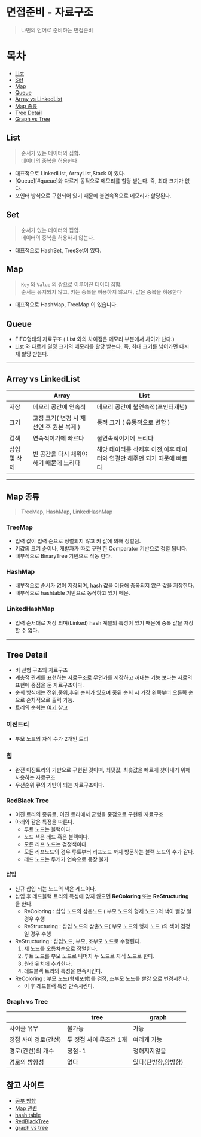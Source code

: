 # 면접준비 - 자료구조
> 나먼의 언어로 준비하는 면접준비

# 목차
- [List](#list)
- [Set](#set)
- [Map](#map)
- [Queue](#queue)
- [Array vs LinkedList](#array-vs-linkedlist)
- [Map 종류](#map-종류)
- [Tree Detail](#tree-detail)
- [Graph vs Tree](#graph-vs-tree)

## List 
> 순서가 있는 데이터의 집합.  
> 데이터의 중복을 허용한다  
- 대표적으로 LinkedList, ArrayList,Stack 이 있다.
- [Queue][#queue]와 다르게 동적으로 메모리를 할당 받는다. 즉, 최대 크기가 없다.
- 포인터 방식으로 구현되어 있기 때문에 불연속적으로 메모리가 할당된다.

## Set
> 순서가 없는 데이터의 집합.  
> 데이터의 중복을 허용하지 않는다.
- 대표적으로 HashSet, TreeSet이 있다.

## Map
> ```Key``` 와 ```Value``` 의 쌍으로 이루어진 데이터 집합.  
> 순서는 유지되지 않고, 키는 중복을 허용하지 않으며, 값은 중복을 혀용한다
- 대표적으로 HashMap, TreeMap 이 있습니다.

## Queue 
- FIFO형태의 자료구조 ( List 와의 차이점은 메모리 부분에서 차이가 난다.)
- [List](#list) 와 다르게 일정 크기의 메모리를 할당 받는다. 즉, 최대 크기를 넘어가면 다시 재 할당 받는다.

---

## Array vs LinkedList 
||Array|List|
|---|---|---|
|저장|메모리 공간에 연속적|메모리 공간에 불연속적(포인터개념)|
|크기|고정 크기( 변경 시 재 선언 후 원본 복제 )| 동적 크기 ( 유동적으로 변함 )|
|검색|연속적이기에 빠르다|불연속적이기에 느리다|
|삽입 및 삭제| 빈 공간을 다시 채워야 하기 때문에 느리다|해당 데이터를 삭제후 이전,이후 데이터와 연결만 해주면 되기 때문에 빠르다|

--- 

## Map 종류
> TreeMap, HashMap, LinkedHashMap

### TreeMap 
- 입력 값이 입력 순으로 정렬되지 않고 키 값에 의해 정렬됨.
- 키값의 크기 순이나, 개발자가 따로 구현 한 Comparator 기반으로 정렬 됩니다.
- 내부적으로 BinaryTree 기반으로 작동 한다.

### HashMap
- 내부적으로 순서가 없이 저장되며, hash 값을 이용해 중복되지 않은 값을 저장한다.
- 내부적으로 hashtable 기반으로 동작하고 있기 떼문.

### LinkedHashMap
- 입력 순서대로 저장 되며(Linked) hash 계읠의 특성이 있기 때문에 중복 값을 저장할 수 없다.

---

## Tree Detail
- 비 선형 구조의 자료구조
- 계층적 관계를 표현하는 자료구조로 무언가를 저장하고 꺼내는 기능 보다는 자료의 표현에 중점을 둔 자료구조이다.
- 순회 방식에는 전위,중위,후위 순회가 있으며 중위 순회 시 가장 왼쪽부터 오른쪽 순으로 순차적으로 출력 가능.
- 트리의 순회는 [여기](#https://withhamit.tistory.com/282) 참고

### 이진트리
- 부모 노드의 자식 수가 2개인 트리

### 힙
- 완전 이진트리의 기반으로 구현된 것이며, 최댓값, 최솟값을 빠르게 찾아내기 위해 사용하는 자료구조
- 우선순위 큐의 기반이 되는 자료구조이다.

### RedBlack Tree
- 이진 트리의 종류로, 이진 트리에서 균형을 중점으로 구현된 자료구조
- 아래와 같은 특정을 따른다.
    - 루트 노드는 블랙이다.
    - 노드 색은 레드 혹은 블랙이다.
    - 모든 리프 노드는 검정색이다.
    - 모든 리프노드의 경우 루트부터 리프노드 까지 방문하는 블랙 노드의 수가 같다.
    - 레드 노드는 두개가 연속으로 등장 불가

#### 삽입
- 신규 삽입 되는 노드의 색은 레드이다.
- 삽입 후 레드블랙 트리의 득성에 맞지 않으면 
**ReColoring** 또는 **ReStructuring** 을 한다.
     - ReColoring : 삽입 노드의 삼촌노드 ( 부모 노드의 형제 노드 )의 색이 빨강 일 경우 수행
    - ReStructuring : 삽입 노드의 삼촌노드( 부모 노드의 형제 노드 )의 색이 검정 일 경우 수행
- ReStructuring : 삽입노드, 부모, 조부모 노드로 수행된다.
    1. 세 노드를 오름차순으로 정렬한다.
    2. 루트 노드를 부모 노드로 나머지 두 노드르 자식 노드로 한다.
    3. 원래 위치에 추가한다.
    4. 레드블랙 트리의 특성을 만족시킨다.
- ReColoring : 부모 노드(형제포함)를 검정, 조부모 노드를 빨강 으로 변경시킨다.
    - 이 후 레드블랙 특성 만족시킨다.

### Graph vs Tree
||tree|graph|
|---|---|---|
|사이클 유무|불가능|가능|
|정점 사이 경로(간선)|두 정점 사이 무조건 1개|여러개 가능|
|경로(간선)의 개수|정점-1|정해지지않음|
|경로의 방향성|없다|있다(단방향,양방향)|

## 참고 사이트 
- [공부 방향](https://github.com/JaeYeopHan/Interview_Question_for_Beginner)
- [Map 관련](https://rangken.github.io/blog/2015/java.map/)  
- [hash table](https://mangkyu.tistory.com/102)  
- [RedBlackTree](https://m.blog.naver.com/min-program/221231697752)
- [graph vs tree](https://sexycoder.tistory.com/79)